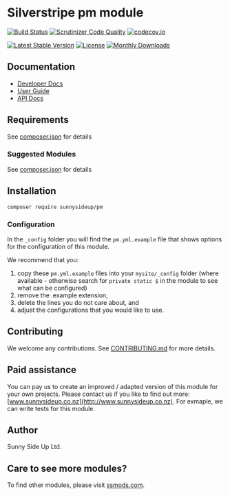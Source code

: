 # Silverstripe pm module
[![Build Status](https://travis-ci.org/sunnysideup/silverstripe-pm.svg?branch=master)](https://travis-ci.org/sunnysideup/silverstripe-pm)
[![Scrutinizer Code Quality](https://scrutinizer-ci.com/g/sunnysideup/silverstripe-pm/badges/quality-score.png?b=master)](https://scrutinizer-ci.com/g/sunnysideup/silverstripe-pm/?branch=master)
[![codecov.io](https://codecov.io/github/sunnysideup/silverstripe-pm/coverage.svg?branch=master)](https://codecov.io/github/sunnysideup/silverstripe-pm?branch=master)

[![Latest Stable Version](https://poser.pugx.org/sunnysideup/pm/version)](https://packagist.org/packages/sunnysideup/pm)
[![License](https://poser.pugx.org/sunnysideup/pm/license)](https://packagist.org/packages/sunnysideup/pm)
[![Monthly Downloads](https://poser.pugx.org/sunnysideup/pm/d/monthly)](https://packagist.org/packages/sunnysideup/pm)


## Documentation



 * [Developer Docs](docs/en/INDEX.md)
 * [User Guide](docs/en/userguide.md)
 * [API Docs](http://docs.ssmods.com/sunnysideup/pm/classes.xhtml)


## Requirements



See [composer.json](composer.json) for details


### Suggested Modules



See [composer.json](composer.json) for details


## Installation


```
composer require sunnysideup/pm
```

### Configuration



In the `_config` folder you will find the `pm.yml.example`
file that shows options for the configuration of this module.

We recommend that you:

  1. copy these `pm.yml.example` files into your
`mysite/_config` folder (where available - otherwise search for `private static $` in the module to see what can be configured)
  2. remove the .example extension,
  3. delete the lines you do not care about, and
  4. adjust the configurations that you would like to use.


## Contributing



We welcome any contributions. See [CONTRIBUTING.md](CONTRIBUTING.md) for more details.

## Paid assistance



You can pay us to create an improved / adapted version of this module for your own projects.  Please contact us if you like to find out more: [www.sunnysideup.co.nz](http://www.sunnysideup.co.nz).  For exmaple, we can write tests for this module.  

## Author



Sunny Side Up Ltd.


## Care to see more modules?

To find other modules, please visit [ssmods.com](http://ssmods.com/).
